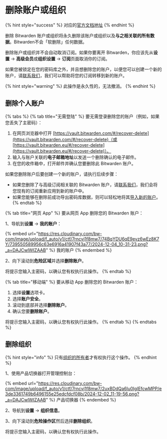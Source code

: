 # 删除账户或组织

{% hint style="success" %}
对应的[官方文档地址](https://bitwarden.com/help/article/delete-your-account/)
{% endhint %}

删除 Bitwarden 账户或组织将永久删除该账户或组织以及**与之相关联的所有数据**。Bitwarden不会「软删除」任何数据。

删除账户或组织并不会自动取消订阅。如果你要离开 Bitwarden，你应该先从**设置** → **高级会员**或**组织设置** → **订阅**页面取消你的订阅。

如果您被锁定在您的密码库之外，并且想删除您的账户，以便您可以创建一个新的账户，请[联系我们](https://bitwarden.com/contact/)，我们可以帮助将您的订阅转移到新的账户。

{% hint style="warning" %}
此操作是永久性的，无法撤消。
{% endhint %}

## 删除个人账户 <a href="#delete-your-personal-account" id="delete-your-personal-account"></a>

{% tabs %}
{% tab title="无需登陆" %}
要无需登录删除您的账户（例如，如果您丢失了主密码）：

1. 在网页浏览器中打开 [https://vault.bitwarden.com/#/recover-delete](https://vault.bitwarden.com/#/recover-delete)（或 [https://vault.bitwarden.eu/#/recover-delete](https://vault.bitwarden.eu/#/recover-delete)）。
2. 输入与账户关联的**电子邮箱地址**以发送一个删除确认的电子邮件。
3. 在您的收件箱中，打开邮件并确认您要删除此 Bitwarden 账户。

如果您删除账户后要创建一个新的账户，请执行后续步骤：

* 如果您删除了与高级订阅相关联的 Bitwarden 账户，请[联系我们](https://bitwarden.com/contact/)，我们会将您现有的订阅重新应用到新的账户中。
* 如果您能够在删除前成功导出密码库数据，则可以轻松地将其[导入新的账户](../import-export/import-data-to-your-vault.md)。
{% endtab %}

{% tab title="网页 App" %}
要从网页 App 删除您的 Bitwarden 账户：

1、导航到**设置** → **我的账户**：

{% embed url="https://res.cloudinary.com/bw-com/image/upload/f_auto/v1/ctf/7rncvj1f8mw7/74BqYDU6qE9evz6wEz8K7Y/739550589956c63e6916a41907f43a77/2024-12-04_10-31-23.png?_a=DAJCwlWIZAAB" %}
我的账户
{% endembed %}

2、向下滚动到**危险区域**并选择**删除账户**。

将提示您输入主密码，以确认您有权执行此操作。
{% endtab %}

{% tab title="移动端" %}
要从移动 App 删除您的 Bitwarden 账户：

1. 选择**设置**选项卡。
2. 选择**账户安全**。
3. 滚动到底部并选择**删除账户**。
4. 确认您要**删除账户**。

将提示您输入主密码，以确认您有权执行此操作。
{% endtab %}
{% endtabs %}

## 删除组织 <a href="#delete-an-organization" id="delete-an-organization"></a>

{% hint style="info" %}
只有[组织的所有者](../admin-console/user-management/member-roles-and-permissions.md)才有权执行这个操作。
{% endhint %}

1、使用产品切换器打开管理控制台：

{% embed url="https://res.cloudinary.com/bw-com/image/upload/f_auto/v1/ctf/7rncvj1f8mw7/2uxBDdQa6lu0IgIEfcwMPP/e3de3361749b6496155e25edcfdcf08b/2024-12-02_11-19-56.png?_a=DAJCwlWIZAAB" %}
产品切换器
{% endembed %}

2、导航到**设置** → **组织信息**。

3、向下滚动到**危险操作区**然后选择**删除组织**。

将提示您输入主密码，以确认您有权执行此操作。

